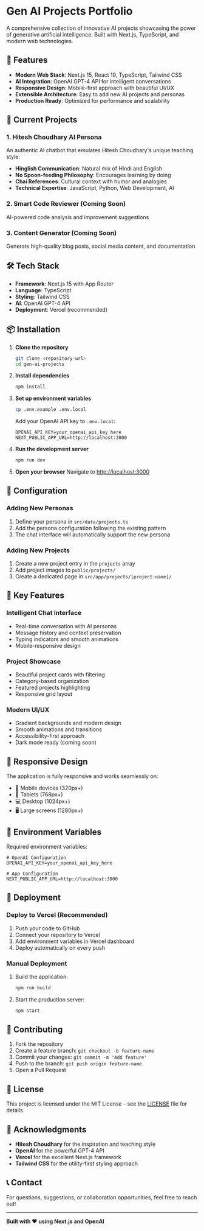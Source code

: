 # Gen AI Projects Portfolio

A comprehensive collection of innovative AI projects showcasing the power of generative artificial intelligence. Built with Next.js, TypeScript, and modern web technologies.

## 🚀 Features

- **Modern Web Stack**: Next.js 15, React 19, TypeScript, Tailwind CSS
- **AI Integration**: OpenAI GPT-4 API for intelligent conversations
- **Responsive Design**: Mobile-first approach with beautiful UI/UX
- **Extensible Architecture**: Easy to add new AI projects and personas
- **Production Ready**: Optimized for performance and scalability

## 🤖 Current Projects

### 1. Hitesh Choudhary AI Persona
An authentic AI chatbot that emulates Hitesh Choudhary's unique teaching style:
- **Hinglish Communication**: Natural mix of Hindi and English
- **No Spoon-feeding Philosophy**: Encourages learning by doing
- **Chai References**: Cultural context with humor and analogies
- **Technical Expertise**: JavaScript, Python, Web Development, AI

### 2. Smart Code Reviewer (Coming Soon)
AI-powered code analysis and improvement suggestions

### 3. Content Generator (Coming Soon)  
Generate high-quality blog posts, social media content, and documentation

## 🛠️ Tech Stack

- **Framework**: Next.js 15 with App Router
- **Language**: TypeScript
- **Styling**: Tailwind CSS
- **AI**: OpenAI GPT-4 API
- **Deployment**: Vercel (recommended)

## 📦 Installation

1. **Clone the repository**
   ```bash
   git clone <repository-url>
   cd gen-ai-projects
   ```

2. **Install dependencies**
   ```bash
   npm install
   ```

3. **Set up environment variables**
   ```bash
   cp .env.example .env.local
   ```
   
   Add your OpenAI API key to `.env.local`:
   ```
   OPENAI_API_KEY=your_openai_api_key_here
   NEXT_PUBLIC_APP_URL=http://localhost:3000
   ```

4. **Run the development server**
   ```bash
   npm run dev
   ```

5. **Open your browser**
   Navigate to [http://localhost:3000](http://localhost:3000)

## 🔧 Configuration

### Adding New Personas

1. Define your persona in `src/data/projects.ts`
2. Add the persona configuration following the existing pattern
3. The chat interface will automatically support the new persona

### Adding New Projects

1. Create a new project entry in the `projects` array
2. Add project images to `public/projects/`
3. Create a dedicated page in `src/app/projects/[project-name]/`

## 🌟 Key Features

### Intelligent Chat Interface
- Real-time conversation with AI personas
- Message history and context preservation
- Typing indicators and smooth animations
- Mobile-responsive design

### Project Showcase
- Beautiful project cards with filtering
- Category-based organization
- Featured projects highlighting
- Responsive grid layout

### Modern UI/UX
- Gradient backgrounds and modern design
- Smooth animations and transitions
- Accessibility-first approach
- Dark mode ready (coming soon)

## 📱 Responsive Design

The application is fully responsive and works seamlessly on:
- 📱 Mobile devices (320px+)
- 📱 Tablets (768px+)  
- 💻 Desktop (1024px+)
- 🖥️ Large screens (1280px+)

## 🔐 Environment Variables

Required environment variables:

```env
# OpenAI Configuration
OPENAI_API_KEY=your_openai_api_key_here

# App Configuration  
NEXT_PUBLIC_APP_URL=http://localhost:3000
```

## 🚀 Deployment

### Deploy to Vercel (Recommended)

1. Push your code to GitHub
2. Connect your repository to Vercel
3. Add environment variables in Vercel dashboard
4. Deploy automatically on every push

### Manual Deployment

1. Build the application:
   ```bash
   npm run build
   ```

2. Start the production server:
   ```bash
   npm start
   ```

## 🤝 Contributing

1. Fork the repository
2. Create a feature branch: `git checkout -b feature-name`
3. Commit your changes: `git commit -m 'Add feature'`
4. Push to the branch: `git push origin feature-name`
5. Open a Pull Request

## 📄 License

This project is licensed under the MIT License - see the [LICENSE](LICENSE) file for details.

## 🙏 Acknowledgments

- **Hitesh Choudhary** for the inspiration and teaching style
- **OpenAI** for the powerful GPT-4 API
- **Vercel** for the excellent Next.js framework
- **Tailwind CSS** for the utility-first styling approach

## 📞 Contact

For questions, suggestions, or collaboration opportunities, feel free to reach out!

---

**Built with ❤️ using Next.js and OpenAI**
